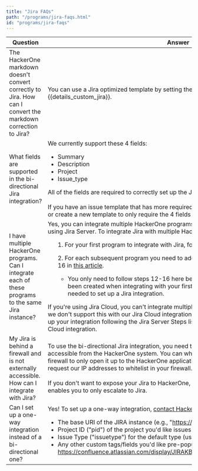 ```yaml
---
title: "Jira FAQs"
path: "/programs/jira-faqs.html"
id: "programs/jira-faqs"
---
```


Question | Answer
-------- | ------
The HackerOne markdown doesn't convert correctly to Jira. How can I convert the markdown correction to Jira? | You can use a Jira optimized template by setting the escalation template to: {{details_custom_jira}}.
What fields are supported in the bi-directional Jira integration? | We currently support these 4 fields:<br><ul><li>Summary</li><li> Description</li><li>Project</li><li>Issue_type</li></ul>All of the fields are required to correctly set up the Jira integration.<br><br>If you have an issue template that has more required fields than these 4, you need to update or create a new template to only require the 4 fields above.</br>
I have multiple HackerOne programs. Can I integrate each of these programs to the same Jira instance? | Yes, you can integrate multiple HackerOne programs to the same Jira instance, only if you're using Jira Server. To integrate Jira with multiple HackerOne programs:<ul>1. For your first program to integrate with Jira, follow all of the steps outlined [here](jira-server-integration.html).</ul><ul>2. For each subsequent program you need to add an integration for, only follow steps 12-16 in [this article](jira-server-integration.html).<ul><li>You only need to follow steps 12-16 here because the application link has already been created when integrating with your first program, and only 1 application link is needed to set up a Jira integration.</li></ul></ul>If you're using Jira Cloud, you can't integrate multiple programs to a shared Jira instance as we don't support this with our Jira Cloud integration. In order to work around this, you can set up your integration following the Jira Server Steps listed above as they also work with the Jira Cloud integration.
My Jira is behind a firewall and is not externally accessible. How can I integrate with Jira? | To use the bi-directional Jira integration, you need to make sure your Jira instance is accessible from the HackerOne system. You can whitelist HackerOne’s IP addresses in your firewall to only open it up to the HackerOne application. Contact your program manager to request our IP addresses to whitelist in your firewall.<br><br>If you don't want to expose your Jira to HackerOne, [contact us](https://support.hackerone.com/hc/en-us/requests/new) to get a work-around that enables you to only escalate to Jira.  
Can I set up a one-way integration instead of a bi-directional one? | Yes! To set up a one-way integration, [contact HackerOne](https://support.hackerone.com/hc/en-us/requests/new) with the following information: <br><ul><li>The base URI of the JIRA instance (e.g., "https://jira.company.com/")</li><li>Project ID ("pid") of the project you'd like issues to default to (usually a 5 digit int)</li><li>Issue Type ("issuetype") for the default type (usually a 1 digit int)</li><li>Any other custom tags/fields you'd like pre-populated. Options are described here: https://confluence.atlassian.com/display/JIRAKB/Creating+Issues+via+direct+HTML+links
